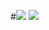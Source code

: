 
  #<img src="https://github-readme-stats.vercel.app/api?username=TheExploration&theme=radical&include_all_commits=true&show_icons=true&hide_border=true&bg_color=ffffff00&count_private=true&custom_title=Stats"/></a>
  <img src="https://github-readme-stats.vercel.app/api/top-langs/?username=31b4&layout=compact&include_all_commits=true&show_icons=true&hide_border=true&bg_color=ffffff00&count_private=true&custom_title=Stats&text_color=fff"/></a>

